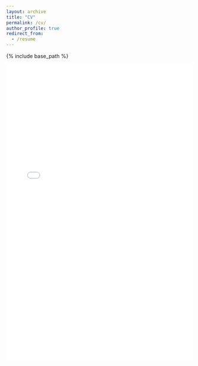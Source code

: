 ```yaml
---
layout: archive
title: "CV"
permalink: /cv/
author_profile: true
redirect_from:
  - /resume
---
```


{% include base_path %}

<iframe src="{{ site.baseurl }}/files/CV-Xutao Henry Mao.pdf" width="100%" height="800px" style="border: none;"></iframe>
